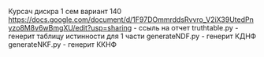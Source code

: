 Курсач дискра 1 сем вариант 140
https://docs.google.com/document/d/1F97DOmmrddsRvvro_V2iX39UtedPnyzo8M8v6wBmgXU/edit?usp=sharing - ссыль на отчет
truthtable.py - генерит таблицу истинности для 1 части
generateNDF.py - генерит КДНФ
generateNKF.py - генерит ККНФ